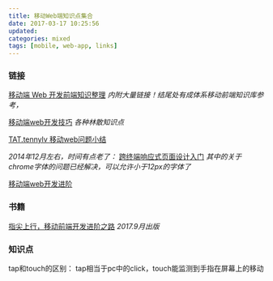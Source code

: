```yaml
---
title: 移动Web端知识点集合
date: 2017-03-17 10:25:56
updated:
categories: mixed
tags: [mobile, web-app, links]
---
```


### 链接

[移动端 Web 开发前端知识整理](http://www.restran.net/2015/05/14/mobile-web-front-end-collections/) *内附大量链接！结尾处有成体系移动前端知识库参考，*


[移动端web开发技巧](http://liujinkai.com/2015/06/06/mobile-web-skill/) *各种林散知识点*

[TAT.tennylv 移动web问题小结](http://www.alloyteam.com/2015/06/yi-dong-web-wen-ti-xiao-jie/)

*2014年12月左右，时间有点老了：*
[跨终端响应式页面设计入门](http://www.cnblogs.com/vajoy/p/3903591.html) *其中的关于chrome字体的问题已经解决，可以允许小于12px的字体了*

[移动端web开发进阶](http://www.cnblogs.com/vajoy/p/4119142.html)

### 书籍
[指尖上行，移动前端开发进阶之路](#) *2017.9月出版*

### 知识点
tap和touch的区别：
tap相当于pc中的click，touch能监测到手指在屏幕上的移动

